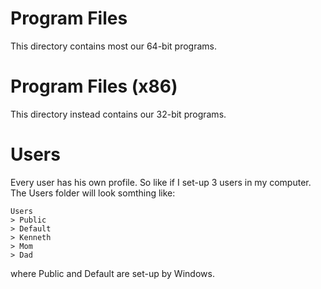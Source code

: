 # Program Files
This directory contains most our 64-bit programs.

# Program Files (x86)
This directory instead contains our 32-bit programs.

# Users
Every user has his own profile.
So like if I set-up 3 users in my computer. The Users folder will look somthing like:
```shell
Users
> Public
> Default
> Kenneth
> Mom
> Dad
```
where Public and Default are set-up by Windows.
